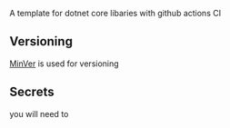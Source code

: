 A template for dotnet core libaries with github actions CI
## Versioning 
[MinVer](https://github.com/adamralph/minver) is used for versioning 
## Secrets
you will need to 
